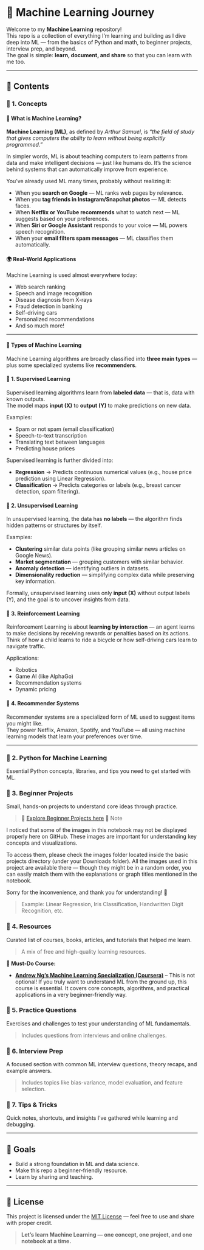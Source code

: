 # 🧠 Machine Learning Journey

Welcome to my **Machine Learning** repository!  
This repo is a collection of everything I’m learning and building as I dive deep into ML — from the basics of Python and math, to beginner projects, interview prep, and beyond.  
The goal is simple: **learn, document, and share** so that you can learn with me too.

---

## 📘 Contents

### 🔹 1. Concepts

#### 🤖 What is Machine Learning?

**Machine Learning (ML)**, as defined by *Arthur Samuel*, is *“the field of study that gives computers the ability to learn without being explicitly programmed.”*  

In simpler words, ML is about teaching computers to learn patterns from data and make intelligent decisions — just like humans do. It’s the science behind systems that can automatically improve from experience.

You’ve already used ML many times, probably without realizing it:
- When you **search on Google** — ML ranks web pages by relevance.  
- When you **tag friends in Instagram/Snapchat photos** — ML detects faces.  
- When **Netflix or YouTube recommends** what to watch next — ML suggests based on your preferences.  
- When **Siri or Google Assistant** responds to your voice — ML powers speech recognition.  
- When your **email filters spam messages** — ML classifies them automatically.  

#### 🌍 Real-World Applications
Machine Learning is used almost everywhere today:
- Web search ranking  
- Speech and image recognition  
- Disease diagnosis from X-rays  
- Fraud detection in banking  
- Self-driving cars  
- Personalized recommendations  
- And so much more!

---

#### 🧩 Types of Machine Learning

Machine Learning algorithms are broadly classified into **three main types** — plus some specialized systems like **recommenders**.

#### 🔹 1. Supervised Learning
Supervised learning algorithms learn from **labeled data** — that is, data with known outputs.  
The model maps **input (X)** to **output (Y)** to make predictions on new data.

Examples:
- Spam or not spam (email classification)  
- Speech-to-text transcription  
- Translating text between languages  
- Predicting house prices  

Supervised learning is further divided into:
- **Regression** → Predicts continuous numerical values (e.g., house price prediction using Linear Regression).  
- **Classification** → Predicts categories or labels (e.g., breast cancer detection, spam filtering).

#### 🔹 2. Unsupervised Learning
In unsupervised learning, the data has **no labels** — the algorithm finds hidden patterns or structures by itself.

Examples:
- **Clustering** similar data points (like grouping similar news articles on Google News).  
- **Market segmentation** — grouping customers with similar behavior.  
- **Anomaly detection** — identifying outliers in datasets.  
- **Dimensionality reduction** — simplifying complex data while preserving key information.

Formally, unsupervised learning uses only **input (X)** without output labels (Y), and the goal is to uncover insights from data.

#### 🔹 3. Reinforcement Learning
Reinforcement Learning is about **learning by interaction** — an agent learns to make decisions by receiving rewards or penalties based on its actions.  
Think of how a child learns to ride a bicycle or how self-driving cars learn to navigate traffic.

Applications:
- Robotics  
- Game AI (like AlphaGo)  
- Recommendation systems  
- Dynamic pricing  

#### 🔹 4. Recommender Systems
Recommender systems are a specialized form of ML used to suggest items you might like.  
They power Netflix, Amazon, Spotify, and YouTube — all using machine learning models that learn your preferences over time.

---

### 🔹 2. Python for Machine Learning
Essential Python concepts, libraries, and tips you need to get started with ML.  

### 🔹 3. Beginner Projects
Small, hands-on projects to understand core ideas through practice.  
> 🔗 [Explore Beginner Projects here](https://github.com/KushiLokesh10/Machine-Learning/tree/main/Basic%20Projects)
> 📝 Note

I noticed that some of the images in this notebook may not be displayed properly here on GitHub. These images are important for understanding key concepts and visualizations.

To access them, please check the images folder located inside the basic projects directory (under your Downloads folder).
All the images used in this project are available there — though they might be in a random order, you can easily match them with the explanations or graph titles mentioned in the notebook.

Sorry for the inconvenience, and thank you for understanding! 🙏
> Example: Linear Regression, Iris Classification, Handwritten Digit Recognition, etc.

### 🔹 4. Resources
Curated list of courses, books, articles, and tutorials that helped me learn.  
> A mix of free and high-quality learning resources.

**📌 Must-Do Course:**  
- **[Andrew Ng’s Machine Learning Specialization (Coursera)](https://www.coursera.org/specializations/machine-learning-introduction?utm_medium=sem&utm_source=gg&utm_campaign=b2c_india_machine-learning-introduction_deeplearning-ai_ftcof_specializations_cx_dr_tt_gg_sem_pr_in_all_m_hyb_25-09_aimaxtest&campaignid=23063881851&adgroupid=189062376951&device=c&keyword=machine%20learning%20coursera&matchtype=p&network=g&devicemodel=&creativeid=778967834827&assetgroupid=&targetid=aud-2225792116033:kwd-294942243293&extensionid=&placement=&synthetic_keyword=machine%20learning%20coursera&gad_source=1&gad_campaignid=23063881851&gbraid=0AAAAADdKX6aTysb4dgprVGUgakiHPC6r-&gclid=CjwKCAjwr8LHBhBKEiwAy47uUpWzSkL_G4-B9EsuE7LwRMbdTYUKsIvUPebYZJZkCAAvF8aMMGIA6xoCuxQQAvD_BwE)** – This is not optional! If you truly want to understand ML from the ground up, this course is essential. It covers core concepts, algorithms, and practical applications in a very beginner-friendly way.  


### 🔹 5. Practice Questions
Exercises and challenges to test your understanding of ML fundamentals.  
> Includes questions from interviews and online challenges.

### 🔹 6. Interview Prep
A focused section with common ML interview questions, theory recaps, and example answers.  
> Includes topics like bias-variance, model evaluation, and feature selection.

### 🔹 7. Tips & Tricks
Quick notes, shortcuts, and insights I’ve gathered while learning and debugging.

---

## 🚀 Goals
- Build a strong foundation in ML and data science.  
- Make this repo a beginner-friendly resource.  
- Learn by sharing and teaching.

---

## 🪪 License
This project is licensed under the [MIT License](LICENSE) — feel free to use and share with proper credit.

> **Let’s learn Machine Learning — one concept, one project, and one notebook at a time.**
